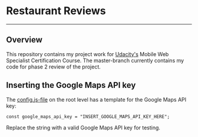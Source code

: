 # Restaurant Reviews
---
## Overview

This repository contains my project work for [Udacity's](https://eu.udacity.com/) Mobile Web Specialist Certification Course. The master-branch currently contains my code for phase 2 review of the project.

## Inserting the Google Maps API key

The [config.js-file](https://github.com/MJRinne/mws-restaurant-stage-1/blob/master/config.js) on the root level has a template for the Google Maps API key:

`const google_maps_api_key = "INSERT_GOOGLE_MAPS_API_KEY_HERE";`

Replace the string with a valid Google Maps API key for testing.
